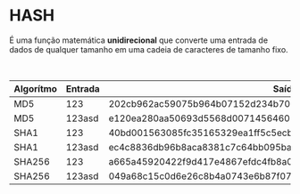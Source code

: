 <style>
.slidev-layout td, .slidev-layout th {
    padding: 2px;
    border-left: solid 1px #666;
    text-align: center;
    font-size: 14px;
}
</style>
# HASH

É uma função matemática **unidirecional** que converte uma entrada de dados de qualquer tamanho em uma cadeia de caracteres de tamanho fixo.

<br>

<div v-click>

|Algorítmo|Entrada|Saída|Tamanho|
|-|-|-|-|
|MD5|123|202cb962ac59075b964b07152d234b70|32|
|MD5|123asd|e120ea280aa50693d5568d0071456460|32|
|SHA1|123|40bd001563085fc35165329ea1ff5c5ecbdbbeef|40|
|SHA1|123asd|ec4c8836db96b8aca8381c7c64bb095ba46d5e28|40|
|SHA256|123|a665a45920422f9d417e4867efdc4fb8a04a1f3fff1fa07e998e86f7f7a27ae3|64|
|SHA256|123asd|049a68c15c0d6e26c8b4a0743e6b87f074864c2fae5983c88956cb2882d608f5|64|

</div>